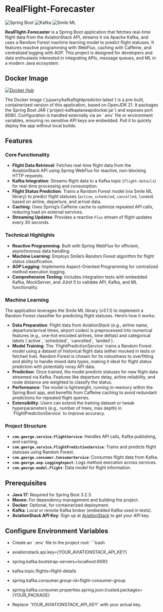 # RealFlight-Forecaster

![Spring Boot](https://img.shields.io/badge/Spring%20Boot-3.2.3-brightgreen) ![Kafka](https://img.shields.io/badge/Kafka-3.6.1-blue) ![Smile ML](https://img.shields.io/badge/Smile%20ML-3.1.1-yellow)

**RealFlight-Forecaster** is a Spring Boot application that fetches real-time flight data from the AviationStack API, streams it via Apache Kafka, and uses a Random Forest machine learning model to predict flight statuses. It features reactive programming with WebFlux, caching with Caffeine, and centralized logging with AOP. This project is designed for developers and data enthusiasts interested in integrating APIs, message queues, and ML in a modern Java ecosystem.

## Docker Image
[![Docker Hub](https://img.shields.io/docker/v/jujuwry/kafkaflightpredictor/latest?label=Docker%20Hub&style=for-the-badge)](https://hub.docker.com/r/jujuwry/kafkaflightpredictor)

The Docker image (\`jujuwry/kafkaflightpredictor:latest\`) is a pre-built, containerized version of this application, based on OpenJDK 21. It packages the Spring Boot JAR (\`project-kafkaplaneapidocker.jar\`) and exposes port 8080. Configuration is handled externally via an \`.env\` file or environment variables, ensuring no sensitive API keys are embedded. Pull it to quickly deploy the app without local builds.

## Features

### Core Functionality
- **Flight Data Retrieval**: Fetches real-time flight data from the AviationStack API using Spring WebFlux for reactive, non-blocking HTTP requests.
- **Kafka Integration**: Streams flight data to a Kafka topic (`flight-details`) for real-time processing and consumption.
- **Flight Status Prediction**: Trains a Random Forest model (via Smile ML library) to predict flight statuses (`active`, `scheduled`, `cancelled`, `landed`) based on airline, departure, and arrival data.
- **Caching**: Uses Spring’s Caffeine cache to optimize repeated API calls, reducing load on external services.
- **Streaming Updates**: Provides a reactive `Flux` stream of flight updates every 30 seconds.

### Technical Highlights
- **Reactive Programming**: Built with Spring WebFlux for efficient, asynchronous data handling.
- **Machine Learning**: Employs Smile’s Random Forest algorithm for flight status classification.
- **AOP Logging**: Implements Aspect-Oriented Programming for centralized method execution logging.
- **Comprehensive Testing**: Includes integration tests with embedded Kafka, MockServer, and JUnit 5 to validate API, Kafka, and ML functionality.

### Machine Learning
The application leverages the Smile ML library (v3.1.1) to implement a Random Forest classifier for predicting flight statuses. Here’s how it works:

- **Data Preparation**: Flight data from AviationStack (e.g., airline name, departure/arrival times, airport codes) is preprocessed into numerical features (e.g., one-hot encoded airlines, time deltas) and categorical labels (\`active\`, \`scheduled\`, \`cancelled\`, \`landed\`).
- **Model Training**: The \`FlightPredictionService\` trains a Random Forest model using a dataset of historical flight data (either mocked in tests or fetched live). Random Forest is chosen for its robustness to overfitting and ability to handle mixed data types, making it ideal for flight status prediction with potentially noisy API data.
- **Prediction**: Once trained, the model predicts statuses for new flight data streamed via Kafka. Features like departure delay, airline reliability, and route distance are weighted to classify the status.
- **Performance**: The model is lightweight, running in-memory within the Spring Boot app, and benefits from Caffeine caching to avoid redundant predictions for repeated flight queries.
- **Extensibility**: Users can extend the training dataset or tweak hyperparameters (e.g., number of trees, max depth) in \`FlightPredictionService\` to improve accuracy.


### Project Structure
- **`com.george.service.FlightService`**: Handles API calls, Kafka publishing, and caching.
- **`com.george.service.FlightPredictionService`**: Trains and predicts flight statuses using Random Forest.
- **`com.george.consumer.ConsumerService`**: Consumes flight data from Kafka.
- **`com.george.aop.LoggingAspect`**: Logs method execution across services.
- **`com.george.model.Flight`**: Data model for flight information.

## Prerequisites

- **Java 17**: Required for Spring Boot 3.2.3.
- **Maven**: For dependency management and building the project.
- **Docker**: Optional, for containerized deployment.
- **Kafka**: Local or remote Kafka broker (embedded Kafka used in tests).
- **AviationStack API Key**: Sign up at [AviationStack](https://aviationstack.com/) to get your API key.

## Configure Environment Variables
- Create an \`.env\` file in the project root:
\`\`\`bash
- aviationstack.api.key={YOUR_AVIATIONSTACK_API_KEY}
- spring.kafka.bootstrap-servers=localhost:9092
- kafka.topic.flights=flight-details
- spring.kafka.consumer.group-id=flight-consumer-group
- spring.kafka.consumer.properties.spring.json.trusted.packages={YOUR_PACKAGE}

- Replace \`YOUR_AVIATIONSTACK_API_KEY\` with your actual key.
